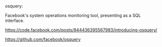 osquery: 

Facebook's system operations monitoring tool, presenting as a SQL interface.

https://code.facebook.com/posts/844436395567983/introducing-osquery/

https://github.com/facebook/osquery
